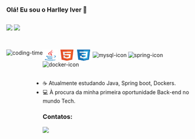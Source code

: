 ### Olá! Eu sou o Harlley Iver 👋
##

<div>
  <img  height="170em" src="https://github-readme-stats-sigma-five.vercel.app/api?username=harlleyiver&show_icons=true&theme=dark&include_all_commits=true&count_private=true"/>
  <img  height="170em" src="https://github-readme-stats-sigma-five.vercel.app/api/top-langs/?username=harlleyiver&layout=compact&langs_count=16&theme=dark"/>
</div>

##

<div  align="left"> 
  <div style="display: inline_block"><br>
    <img align="left" height="250" alt="coding-time" src="code.gif">
    <img align="center" height="30" width="40" alt="java-icon" src="https://raw.githubusercontent.com/devicons/devicon/master/icons/java/java-original.svg">
    <img align="center" height="30" width="40" alt="html-icon" src="https://raw.githubusercontent.com/devicons/devicon/master/icons/html5/html5-original.svg">
    <img align="center" height="30" width="40" alt="css-icon" src="https://raw.githubusercontent.com/devicons/devicon/master/icons/css3/css3-original.svg">
    <img align="center" height="30" width="40" alt="mysql-icon" src="https://cdn.jsdelivr.net/gh/devicons/devicon/icons/mysql/mysql-original.svg">
    <img align="center" height="30" width="40" alt="spring-icon" src="https://cdn.jsdelivr.net/gh/devicons/devicon/icons/spring/spring-original.svg">
    <img align="center" height="60" width="40" alt="docker-icon" src="https://cdn.jsdelivr.net/gh/devicons/devicon/icons/docker/docker-original.svg">
   </div>
<br>
  
- ☕ Atualmente estudando Java, Spring boot, Dockers.
- 💻 À procura da minha primeira oportunidade Back-end no mundo Tech.

<div style="display: inline_block">
<h3 align="left">Contatos:</h1>
<a href = "https://www.linkedin.com/in/harlley-iver/">
<img src="https://img.shields.io/badge/LinkedIn-0077B5?style=for-the-badge&logo=linkedin&logoColor=white" />
  </a>
</div>
